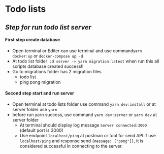 # Todo lists

## _Step for run todo list server_

#### First step create database

- Open terminal or Editer can use terminal and use command`yarn docker:up` or `docker-compose up -d`
- At todo list folder` cd server -> yarn migration:latest` when run this all scripts database created success!!
- Go to migrations folder has 2 migration files
  - todo list
  - ping pong migration

#### Second step start and run server

- Open terminal at todo lists folder use command `yarn dev:install` or at server folder use `yarn`
- before run yarn success, use command `yarn dev:server` or `yarn dev` at server folder
  - At terminal should display log message `Server connected:3000` (default port is 3000)
  - Use endpoint `localhost/ping` at postman or tool for send API if use `localhost/ping` and response send `{message: ["pong"]}`, it is considered successful in connecting to the server.

